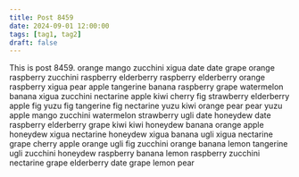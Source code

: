 ```yaml
---
title: Post 8459
date: 2024-09-01 12:00:00
tags: [tag1, tag2]
draft: false
---
```

This is post 8459.
orange
mango
zucchini
xigua
date
date
grape
orange
raspberry
zucchini
raspberry
elderberry
raspberry
elderberry
orange
raspberry
xigua
pear
apple
tangerine
banana
raspberry
grape
watermelon
banana
xigua
zucchini
nectarine
apple
kiwi
cherry
fig
strawberry
elderberry
apple
fig
yuzu
fig
tangerine
fig
nectarine
yuzu
kiwi
orange
pear
pear
yuzu
apple
mango
zucchini
watermelon
strawberry
ugli
date
honeydew
date
raspberry
elderberry
grape
kiwi
kiwi
honeydew
banana
orange
apple
honeydew
xigua
nectarine
honeydew
xigua
banana
ugli
xigua
nectarine
grape
cherry
apple
orange
ugli
fig
zucchini
orange
banana
lemon
tangerine
ugli
zucchini
honeydew
raspberry
banana
lemon
raspberry
zucchini
nectarine
grape
elderberry
date
grape
lemon
pear
